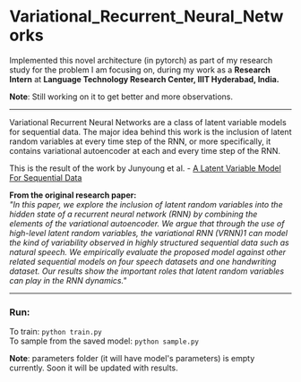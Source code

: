 # Variational_Recurrent_Neural_Networks

Implemented this novel architecture (in pytorch) as part of my research study for the problem I am focusing on, 
during my work as a <b>Research Intern</b> at <b>Language Technology Research Center, IIIT Hyderabad, India.</b><br>

<b>Note</b>: Still working on it to get better and more observations.
<hr>

Variational Recurrent Neural Networks are a class of latent variable models for sequential data. The major idea behind this work is the inclusion of latent random variables at every time step of the RNN, or more specifically, it contains variational autoencoder at each and every time step of the RNN.

This is the result of the work by Junyoung et al. - <a href="https://arxiv.org/pdf/1506.02216.pdf">A Latent Variable Model For Sequential Data</a>

<b>From the original research paper:</b><br>
<i>"In this paper, we explore the inclusion of latent random variables into the hidden state of a recurrent neural network (RNN) by combining the elements of the
variational autoencoder. We argue that through the use of high-level latent random variables, the variational RNN (VRNN)1
can model the kind of variability
observed in highly structured sequential data such as natural speech. We empirically evaluate the proposed model against other related sequential models on four
speech datasets and one handwriting dataset. Our results show the important roles
that latent random variables can play in the RNN dynamics."</i>

<hr>

### Run:

To train: ```python train.py```<br>
To sample from the saved model: ```python sample.py```
<br>

<b>Note</b>: parameters folder (it will have model's parameters) is empty currently. Soon it will be updated with results.
